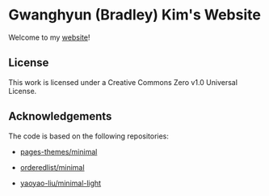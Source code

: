 # Gwanghyun (Bradley) Kim's Website

Welcome to my [website](https://gwang-kim.github.io/)!

## License

This work is licensed under a Creative Commons Zero v1.0 Universal License.

## Acknowledgements

The code is based on the following repositories:

* [pages-themes/minimal](https://github.com/pages-themes/minimal)

* [orderedlist/minimal](https://github.com/orderedlist/minimal)

* [yaoyao-liu/minimal-light](https://github.com/yaoyao-liu/minimal-light)